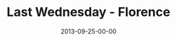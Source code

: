 ---
layout: message
category: message
series: "#culture"
title: "Last Wednesday - Florence"
date: 2013-09-25-00-00
message_id: 824
sc-permalink-url: "http://soundcloud.com/crdschurch/last-wednesday-florence-2"
audio: "http://s3.amazonaws.com/crossroads-media/messages/audio/092513_lw_florence.mp3"
audio-duration: "44:38"
tag: 
 - florence
 - crossroads-church
 - terry-phillips
 - last-wednesday
explicit: false
---